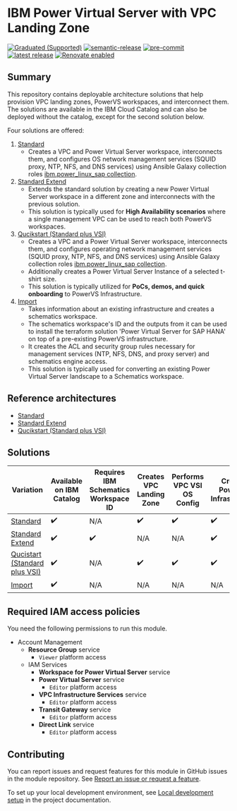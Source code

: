 # IBM Power Virtual Server with VPC Landing Zone

[![Graduated (Supported)](https://img.shields.io/badge/status-Graduated%20(Supported)-brightgreen?style=plastic)](https://terraform-ibm-modules.github.io/documentation/#/badge-status)
[![semantic-release](https://img.shields.io/badge/%20%20%F0%9F%93%A6%F0%9F%9A%80-semantic--release-e10079.svg)](https://github.com/semantic-release/semantic-release)
[![pre-commit](https://img.shields.io/badge/pre--commit-enabled-brightgreen?logo=pre-commit&logoColor=white)](https://github.com/pre-commit/pre-commit)
[![latest release](https://img.shields.io/github/v/release/terraform-ibm-modules/terraform-ibm-powervs-infrastructure?logo=GitHub&sort=semver)](https://github.com/terraform-ibm-modules/terraform-ibm-powervs-infrastructure/releases/latest)
[![Renovate enabled](https://img.shields.io/badge/renovate-enabled-brightgreen.svg)](https://renovatebot.com/)

## Summary
This repository contains deployable architecture solutions that help provision VPC landing zones, PowerVS workspaces, and interconnect them. The solutions are available in the IBM Cloud Catalog and can also be deployed without the catalog, except for the second solution below.

Four solutions are offered:
1. [Standard](https://github.com/terraform-ibm-modules/terraform-ibm-powervs-infrastructure/tree/main/solutions/standard)
    - Creates a VPC and Power Virtual Server workspace, interconnects them, and configures OS network management services (SQUID proxy, NTP, NFS, and DNS services) using Ansible Galaxy collection roles [ibm.power_linux_sap collection](https://galaxy.ansible.com/ui/repo/published/ibm/power_linux_sap/).
2. [Standard Extend](https://github.com/terraform-ibm-modules/terraform-ibm-powervs-infrastructure/tree/main/solutions/standard-extend)
    - Extends the standard solution by creating a new Power Virtual Server workspace in a different zone and interconnects with the previous solution.
    - This solution is typically used for **High Availability scenarios** where a single management VPC can be used to reach both PowerVS workspaces.
3. [Qucikstart (Standard plus VSI)](https://github.com/terraform-ibm-modules/terraform-ibm-powervs-infrastructure/tree/main/solutions/standard-with-instance)
    - Creates a VPC and a Power Virtual Server workspace, interconnects them, and configures operating network management services (SQUID proxy, NTP, NFS, and DNS services) using Ansible Galaxy collection roles [ibm.power_linux_sap collection](https://galaxy.ansible.com/ui/repo/published/ibm/power_linux_sap/).
    - Additionally creates a Power Virtual Server Instance of a selected t-shirt size.
    - This solution is typically utilized for **PoCs, demos, and quick onboarding** to PowerVS Infrastructure.
4. [Import](https://github.com/terraform-ibm-modules/terraform-ibm-powervs-infrastructure/tree/main/solutions/import)
    - Takes information about an existing infrastructure and creates a schematics workspace.
    - The schematics workspace's ID and the outputs from it can be used to install the terraform solution 'Power Virtual Server for SAP HANA' on top of a pre-existing PowerVS infrastructure.
    - It creates the ACL and security group rules necessary for management services (NTP, NFS, DNS, and proxy server) and schematics engine access.
    - This solution is typically used for converting an existing Power Virtual Server landscape to a Schematics workspace.

## Reference architectures
- [Standard](https://github.com/terraform-ibm-modules/terraform-ibm-powervs-infrastructure/tree/main/reference-architectures/standard/deploy-arch-ibm-pvs-inf-standard.md)
- [Standard Extend](https://github.com/terraform-ibm-modules/terraform-ibm-powervs-infrastructure/tree/main/reference-architectures/standard-extend/deploy-arch-ibm-pvs-inf-standard-extend.md)
- [Qucikstart (Standard plus VSI)](https://github.com/terraform-ibm-modules/terraform-ibm-powervs-infrastructure/tree/main/reference-architectures/standard-with-instance/deploy-arch-ibm-pvs-inf-standard-with-instance.md)

## Solutions
| Variation  | Available on IBM Catalog  |  Requires IBM Schematics Workspace ID | Creates VPC Landing Zone | Performs VPC VSI OS Config | Creates PowerVS Infrastructure | Creates PowerVS Instance | Performs PowerVS OS Config |
| ------------- | ------------- | ------------- | ------------- | ------------- | ------------- | ------------- | ------------- |
| [Standard](https://github.com/terraform-ibm-modules/terraform-ibm-powervs-infrastructure/tree/main/solutions/standard)  | :heavy_check_mark:  | N/A  | :heavy_check_mark:  | :heavy_check_mark:  |  :heavy_check_mark: | N/A | N/A |
| [Standard Extend](https://github.com/terraform-ibm-modules/terraform-ibm-powervs-infrastructure/tree/main/solutions/standard-extend)    | :heavy_check_mark:  |  :heavy_check_mark: |  N/A | N/A | :heavy_check_mark:  | N/A | N/A |
| [Qucistart (Standard plus VSI)](https://github.com/terraform-ibm-modules/terraform-ibm-powervs-infrastructure/tree/main/solutions/standard-with-instance)    | :heavy_check_mark:  |   N/A  | :heavy_check_mark:| :heavy_check_mark: | :heavy_check_mark:  | :heavy_check_mark: | N/A |
| [Import](https://github.com/terraform-ibm-modules/terraform-ibm-powervs-infrastructure/tree/main/solutions/import)    | :heavy_check_mark:  |   N/A  | N/A | N/A | N/A  | N/A | N/A |


## Required IAM access policies

You need the following permissions to run this module.

- Account Management
    - **Resource Group** service
        - `Viewer` platform access
    - IAM Services
        - **Workspace for Power Virtual Server** service
        - **Power Virtual Server** service
            - `Editor` platform access
        - **VPC Infrastructure Services** service
            - `Editor` platform access
        - **Transit Gateway** service
            - `Editor` platform access
        - **Direct Link** service
            - `Editor` platform access

<!-- BEGIN CONTRIBUTING HOOK -->
## Contributing

You can report issues and request features for this module in GitHub issues in the module repository. See [Report an issue or request a feature](https://github.com/terraform-ibm-modules/.github/blob/main/.github/SUPPORT.md).

To set up your local development environment, see [Local development setup](https://terraform-ibm-modules.github.io/documentation/#/local-dev-setup) in the project documentation.
<!-- END CONTRIBUTING HOOK -->
